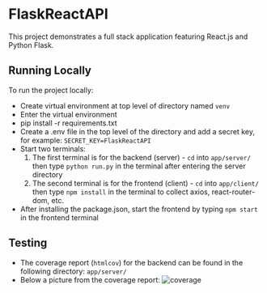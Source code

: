 # FlaskReactAPI

This project demonstrates a full stack application featuring React.js and Python Flask. 

## Running Locally
To run the project locally:
- Create virtual environment at top level of directory named `venv`
- Enter the virtual environment
- pip install -r requirements.txt
- Create a .env file in the top level of the directory and add a secret key, for example: `SECRET_KEY=FlaskReactAPI`
- Start two terminals:
  1. The first terminal is for the backend (server)  - `cd` into `app/server/` then type `python run.py` in the terminal after entering the server directory
  2. The second terminal is for the frontend (client) - `cd` into `app/client/` then type `npm install` in the terminal to collect axios, react-router-dom, etc.
- After installing the package.json, start the frontend by typing `npm start` in the frontend terminal

## Testing
- The coverage report (`htmlcov`) for the backend can be found in the following directory: `app/server/` 
- Below a picture from the coverage report:
![coverage](https://user-images.githubusercontent.com/71641010/160633037-1775702a-8728-4535-b873-212267fd7542.png)

